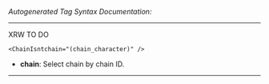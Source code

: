 _Autogenerated Tag Syntax Documentation:_

---
XRW TO DO

```
<ChainIsntchain="(chain_character)" />
```

-   **chain**: Select chain by chain ID.

---
